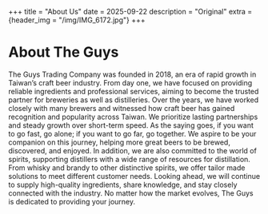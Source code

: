 +++
title = "About Us"
date = 2025-09-22
description = "Original"
extra = {header_img = "/img/IMG_6172.jpg"}
+++

# About The Guys
The Guys Trading Company was founded in 2018, an era of rapid growth in Taiwan’s craft beer industry. From day one, we have focused on providing reliable ingredients and professional services, aiming to become the trusted partner for breweries as well as distilleries. 
Over the years, we have worked closely with many brewers and witnessed how craft beer has gained recognition and popularity across Taiwan. We prioritize lasting partnerships and steady growth over short-term speed. As the saying goes, if you want to go fast, go alone; if you want to go far, go together. We aspire to be your companion on this journey, helping more great beers to be brewed, discovered, and enjoyed.
In addition, we are also committed to the world of spirits, supporting distillers with a wide range of resources for distillation. From whisky and brandy to other distinctive spirits, we offer tailor made solutions to meet different customer needs.
Looking ahead, we will continue to supply high-quality ingredients, share knowledge, and stay closely connected with the industry. No matter how the market evolves, The Guys is dedicated to providing your journey.
